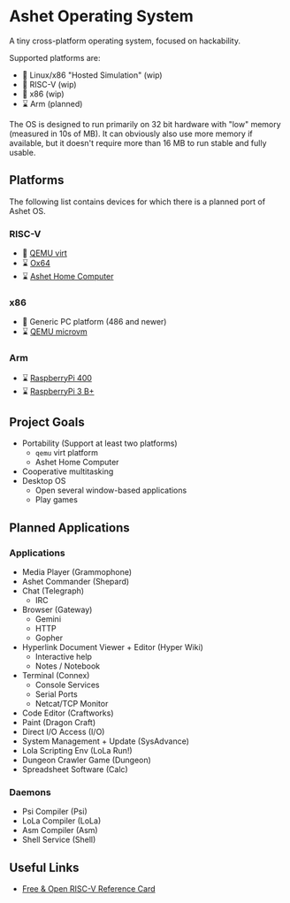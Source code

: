 # Ashet Operating System

A tiny cross-platform operating system, focused on hackability.

Supported platforms are:

- 🔧 Linux/x86 "Hosted Simulation" (wip)
- 🔧 RISC-V (wip)
- 🔧 x86 (wip)
- ⌛ Arm (planned)

The OS is designed to run primarily on 32 bit hardware with "low" memory (measured in 10s of MB). It can
obviously also use more memory if available, but it doesn't require more than 16 MB to run stable and
fully usable.

## Platforms

The following list contains devices for which there is a planned port of Ashet OS.

### RISC-V

- 🔧 [QEMU virt](https://www.qemu.org/docs/master/system/riscv/virt.html)
- ⌛ [Ox64](https://wiki.pine64.org/wiki/Ox64)
- ⌛ [Ashet Home Computer](https://ashet.computer/product/ashet.htm)

### x86

- 🔧 Generic PC platform (486 and newer)
- ⌛ [QEMU microvm](https://www.qemu.org/docs/master/system/i386/microvm.html)

### Arm

- ⌛ [RaspberryPi 400](https://www.raspberrypi.com/products/raspberry-pi-400/)
- ⌛ [RaspberryPi 3 B+](https://www.raspberrypi.com/products/raspberry-pi-3-model-b-plus/)

## Project Goals

- Portability (Support at least two platforms)
  - `qemu` virt platform
  - Ashet Home Computer
- Cooperative multitasking
- Desktop OS
  - Open several window-based applications
  - Play games

## Planned Applications

### Applications

- Media Player (Grammophone)
- Ashet Commander (Shepard)
- Chat (Telegraph)
  - IRC
- Browser (Gateway)
  - Gemini
  - HTTP
  - Gopher
- Hyperlink Document Viewer + Editor (Hyper Wiki)
  - Interactive help
  - Notes / Notebook
- Terminal (Connex)
  - Console Services
  - Serial Ports
  - Netcat/TCP Monitor
- Code Editor (Craftworks)
- Paint (Dragon Craft)
- Direct I/O Access (I/O)
- System Management + Update (SysAdvance)
- Lola Scripting Env (LoLa Run!)
- Dungeon Crawler Game (Dungeon)
- Spreadsheet Software (Calc)

### Daemons

- Psi Compiler (Psi)
- LoLa Compiler (LoLa)
- Asm Compiler (Asm)
- Shell Service (Shell)

## Useful Links

- [Free & Open RISC-V Reference Card](https://www.cl.cam.ac.uk/teaching/1617/ECAD+Arch/files/docs/RISCVGreenCardv8-20151013.pdf)

